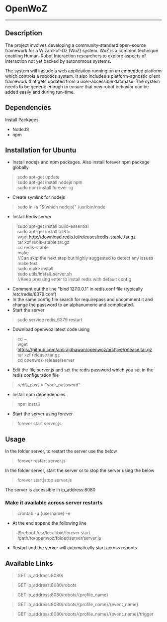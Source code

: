 # OpenWoZ
---
## Description
The project involves developing a community-standard open-source framework for a Wizard-of-Oz (WoZ) system. WoZ is a common technique enabling Human-Robot Interaction researchers to explore aspects of interaction not yet backed by autonomous systems.

The system will include a web application running on an embedded platform which controls a robotics system. It also includes a platform-agnostic client framework that gets updated from a user-accessible database. The system needs to be generic enough to ensure that new robot behavior can be added easily and during run-time.

## Dependencies
Install Packages

* NodeJS
* npm

## Installation for Ubuntu

* Install nodejs and npm packages. Also install forever npm package globally

> sudo apt-get update <br/>
> sudo apt-get install nodejs npm <br/>
> sudo npm install forever -g

* Create symlink for nodejs

> sudo ln -s "$(which nodejs)" /usr/bin/node

* Install Redis server

> sudo apt-get install build-essential <br/>
> sudo apt-get install tcl8.5 <br/>
> wget http://download.redis.io/releases/redis-stable.tar.gz <br/>
> tar xzf redis-stable.tar.gz <br/>
> cd redis-stable <br/>
> make <br/>
> //Can skip the next step but highly suggested to detect any issues <br/>
> make test <br/>
> sudo make install <br/>
> sudo utils/install_server.sh <br/>
> //Keep pressing enter to install redis with default config <br/>

* Comment out the line "bind 127.0.0.1" in redis.conf file (typically /etc/redis/6379.conf)
* In the same config file search for requirepass and uncomment it and change the password to an alphanumeric and complicated.
* Start the server

> sudo service redis_6379 restart

* Download openwoz latest code using

> cd ~ <br/>
> wget https://github.com/amirajdhawan/openwoz/archive/release.tar.gz <br/>
> tar xzf release.tar.gz <br/>
> cd openwoz-release/server <br/>

* Edit the file server.js and set the redis password which you set in the redis configuration file

> redis_pass = "your_password"

* Install npm dependencies.

> npm install <br/>

* Start the server using forever

> forever start server.js

## Usage
In the folder server, to restart the server use the below

> forever restart server.js

In the folder server, start the server or to stop the server using the below

> forever start|stop server.js

The server is accessible in ip_address:8080

### Make it available across server restarts

> crontab -u {username} -e <br/>

* At the end append the following line

> @reboot /usr/local/bin/forever start /path/to/openwoz/folder/server/server.js

* Restart and the server will automatically start across reboots

## Available Links

> GET ip_address:8080/

> GET ip_address:8080/robots

> GET ip_address:8080/robots/{profile_name}

> GET ip_address:8080/robots/{profile_name}/{event_name}

> GET ip_address:8080/robots/{profile_name}/{event_name}/trigger

